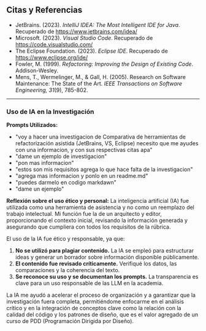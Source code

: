## Citas y Referencias

-   JetBrains. (2023). *IntelliJ IDEA: The Most Intelligent IDE for Java*. Recuperado de https://www.jetbrains.com/idea/
-   Microsoft. (2023). *Visual Studio Code*. Recuperado de https://code.visualstudio.com/
-   The Eclipse Foundation. (2023). *Eclipse IDE*. Recuperado de https://www.eclipse.org/ide/
-   Fowler, M. (1999). *Refactoring: Improving the Design of Existing Code*. Addison-Wesley.
-   Mens, T., Wermelinger, M., & Gall, H. (2005). Research on Software Maintenance: The State of the Art. *IEEE Transactions on Software Engineering, 31*(9), 785-802.

---

### Uso de IA en la Investigación
**Prompts Utilizados:**
-   "voy a hacer una investigacion de Comparativa de herramientas de refactorización asistida (JetBrains, VS, Eclipse) necesito que me ayudes con una informacion, y con sus respectivas citas apa"
-   "dame un ejemplo de investigacion"
-   "pon mas informacion"
-   "estos son mis requisitos agrega lo que hace falta de la investigacion"
-   "agrega mas informacion y ponlo en un readme.md"
-   "puedes darmelo en codigo markdawn"
-   "dame un ejemplo"
  
    
**Reflexión sobre el uso ético y personal:**
La inteligencia artificial (IA) fue utilizada como una herramienta de asistencia y no como un reemplazo del trabajo intelectual. Mi función fue la de un arquitecto y editor, proporcionando el contexto inicial, revisando la información generada y asegurando que cumpliera con todos los requisitos de la rúbrica.

El uso de la IA fue ético y responsable, ya que:
1.  **No se utilizó para plagiar contenido.** La IA se empleó para estructurar ideas y generar un borrador sobre información disponible públicamente.
2.  **El contenido fue revisado críticamente.** Verifiqué los datos, las comparaciones y la coherencia del texto.
3.  **Se reconoce su uso y se documentan los prompts.** La transparencia es clave para un uso responsable de las LLM en la academia.

La IA me ayudó a acelerar el proceso de organización y a garantizar que la investigación fuera completa, permitiéndome enfocarme en el análisis crítico y en la integración de conceptos clave como la relación con la calidad del código y los patrones de diseño, que es el valor agregado de un curso de PDD (Programación Dirigida por Diseño).
